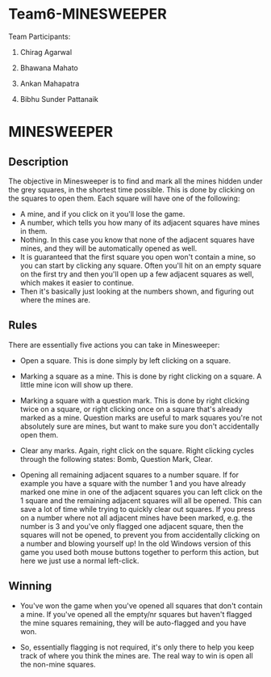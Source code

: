 # Team6-MINESWEEPER

Team Participants:

1. Chirag Agarwal

2. Bhawana Mahato 

3. Ankan Mahapatra

4. Bibhu Sunder Pattanaik





MINESWEEPER
============

Description
------------

The objective in Minesweeper is to find and mark all the mines hidden under the grey squares, in the shortest time possible. This is done by clicking on the squares to open them. Each square will have one of the following:

 + A mine, and if you click on it you'll lose the game.
 + A number, which tells you how many of its adjacent squares have mines in them.
 + Nothing. In this case you know that none of the adjacent squares have mines, and they will be automatically opened as well.
 + It is guaranteed that the first square you open won't contain a mine, so you can start by clicking any square. Often you'll hit on an empty
   square on the first try and then you'll open up a few adjacent squares as well, which makes it easier to continue.
 + Then it's basically just looking at the numbers shown, and figuring out where the mines are.

Rules
------

There are essentially five actions you can take in Minesweeper:

* Open a square. This is done simply by left clicking on a square.

* Marking a square as a mine. This is done by right clicking on a square. A little mine icon will show up there.

* Marking a square with a question mark. This is done by right clicking twice on a square, or right clicking once on a square that's 
  already marked as a mine. Question marks are useful to mark squares you're not absolutely sure are mines, but want to make sure you
  don't accidentally open them.

* Clear any marks. Again, right click on the square. Right clicking cycles through the following states: Bomb, Question Mark, Clear.

* Opening all remaining adjacent squares to a number square. If for example you have a square with the number 1 and you have already marked
  one mine in one of the adjacent squares you can left click on the 1 square and the remaining adjacent squares will all be opened. This can
  save a lot of time while trying to quickly clear out squares. If you press on a number where not all adjacent mines have been marked,
  e.g. the number is 3 and you've only flagged one adjacent square, then the squares will not be opened, to prevent you from accidentally
  clicking on a number and blowing yourself up! In the old Windows version of this game you used both mouse buttons together to perform this
  action, but here we just use a normal left-click.

Winning
--------
 
* You've won the game when you've opened all squares that don't contain a mine. If you've opened all the empty/nr squares but haven't flagged
  the mine squares remaining, they will be auto-flagged and you have won.

* So, essentially flagging is not required, it's only there to help you keep track of where you think the mines are. The real way to win is 
  open all the non-mine squares. 
